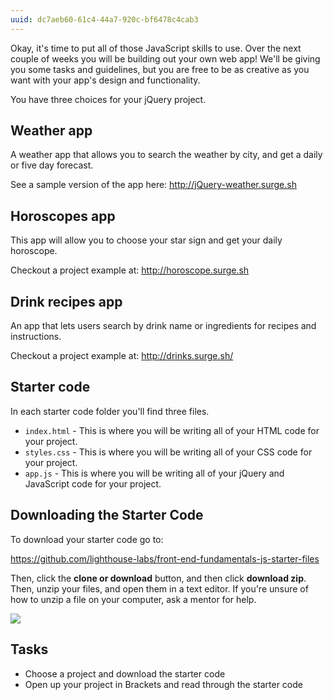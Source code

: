 ```yaml
---
uuid: dc7aeb60-61c4-44a7-920c-bf6478c4cab3
---
```


Okay, it's time to put all of those JavaScript skills to use. Over the next couple of weeks you will be building out your own web app! We'll be giving you some tasks and guidelines, but you are free to be as creative as you want with your app's design and functionality.

You have three choices for your jQuery project.

## Weather app

A weather app that allows you to search the weather by city, and get a daily or five day forecast.

See a sample version of the app here: <http://jQuery-weather.surge.sh>


## Horoscopes app

This app will allow you to choose your star sign and get your daily horoscope.

Checkout a project example at: <http://horoscope.surge.sh>


## Drink recipes app

An app that lets users search by drink name or ingredients for recipes and instructions.

Checkout a project example at: <http://drinks.surge.sh/>


## Starter code

In each starter code folder you'll find three files.

- `index.html` - This is where you will be writing all of your HTML code for your project.
- `styles.css` - This is where you will be writing all of your CSS code for your project.
- `app.js` - This is where you will be writing all of your jQuery and JavaScript code for your project.

## Downloading the Starter Code

To download your starter code go to:

https://github.com/lighthouse-labs/front-end-fundamentals-js-starter-files

Then, click the **clone or download** button, and then click **download zip**. Then, unzip your files, and open them in a text editor. If you're unsure of how to unzip a file on your computer, ask a mentor for help.

![](https://cl.ly/3n0F0l3X0B0W/Screen%20Recording%202017-11-25%20at%2001.40%20PM.gif)


## Tasks

- Choose a project and download the starter code
- Open up your project in Brackets and read through the starter code
